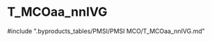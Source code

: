 # T_MCOaa_nnIVG

<!-- ATTENTION : Ne pas supprimer ou modifier la ligne ci-dessous -->
#include ".byproducts_tables/PMSI/PMSI MCO/T_MCOaa_nnIVG.md"
<!-- ATTENTION : Ne pas supprimer ou modifier la ligne ci-dessus -->
